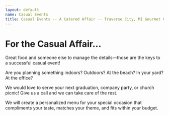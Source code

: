 ```yaml
---
layout: default
name: Casual Events
title: Casual Events -- A Catered Affair -- Traverse City, MI Gourmet Catering
---
```


# For the Casual Affair...

Great food and someone else to manage the details—those are the keys to a successful casual event!

Are you planning something indoors? Outdoors? At the beach? In your yard? At the office?

We would love to serve your next graduation, company party, or church picnic! Give us a call and we can take care of the rest.

We will create a personalized menu for your special occasion that compliments your taste, matches your theme, and fits within your budget.